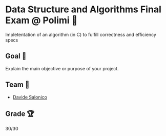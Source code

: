 # Data Structure and Algorithms Final Exam @ Polimi 🚀

Impletentation of an algorithm (in C) to fulfill correctness and efficiency specs

## Goal 🎯

Explain the main objective or purpose of your project.

## Team 👥

- [Davide Salonico](https://github.com/DavideSalonico)

## Grade 🏆

30/30
